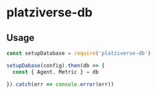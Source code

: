 # platziverse-db

## Usage

``` js
const setupDatabase = require('platziverse-db')

setupDabase(config).then(db => {
  const { Agent, Metric } = db

}).catch(err => console.error(err))
```